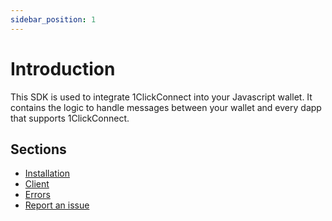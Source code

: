 ```yaml
---
sidebar_position: 1
---
```


# Introduction

This SDK is used to integrate 1ClickConnect into your Javascript wallet. It contains the logic to handle messages between your wallet and every dapp that supports 1ClickConnect.

## Sections

- [Installation](./installation)
- [Client](./client)
- [Errors](./errors)
- [Report an issue](./report_an_issue)
